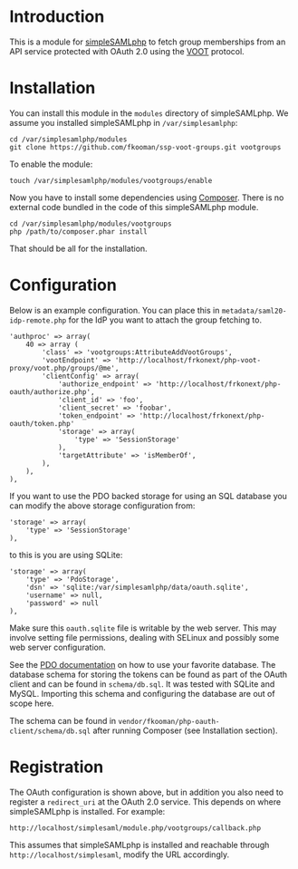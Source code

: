# Introduction
This is a module for [simpleSAMLphp](http://www.simplesamlphp.org) to fetch 
group memberships from an API service protected with OAuth 2.0 using the 
[VOOT](https://github.com/fkooman/voot-specification/blob/master/VOOT.md) 
protocol.

# Installation
You can install this module in the `modules` directory of simpleSAMLphp. We 
assume you installed simpleSAMLphp in `/var/simplesamlphp`:

    cd /var/simplesamlphp/modules
    git clone https://github.com/fkooman/ssp-voot-groups.git vootgroups

To enable the module:

    touch /var/simplesamlphp/modules/vootgroups/enable

Now you have to install some dependencies using
[Composer](http://www.getcomposer.org). There is no external code bundled in 
the code of this simpleSAMLphp module.

    cd /var/simplesamlphp/modules/vootgroups
    php /path/to/composer.phar install

That should be all for the installation.

# Configuration
Below is an example configuration. You can place this in 
`metadata/saml20-idp-remote.php` for the IdP you want to attach the group
fetching to.

    'authproc' => array(
        40 => array (
            'class' => 'vootgroups:AttributeAddVootGroups',
            'vootEndpoint' => 'http://localhost/frkonext/php-voot-proxy/voot.php/groups/@me',
            'clientConfig' => array(
                'authorize_endpoint' => 'http://localhost/frkonext/php-oauth/authorize.php',
                'client_id' => 'foo',
                'client_secret' => 'foobar',
                'token_endpoint' => 'http://localhost/frkonext/php-oauth/token.php'
                'storage' => array(
                    'type' => 'SessionStorage'
                ), 
                'targetAttribute' => 'isMemberOf',
            ),            
        ),
    ),

If you want to use the PDO backed storage for using an SQL database you can 
modify the above storage configuration from:

    'storage' => array(
        'type' => 'SessionStorage'
    ), 

to this is you are using SQLite:

    'storage' => array(
        'type' => 'PdoStorage',
        'dsn' => 'sqlite:/var/simplesamlphp/data/oauth.sqlite',
        'username' => null,
        'password' => null
    ), 

Make sure this `oauth.sqlite` file is writable by the web server. This may 
involve setting file permissions, dealing with SELinux and possibly some web
server configuration.

See the [PDO documentation](http://www.php.net/manual/en/pdo.drivers.php) on 
how to use your favorite database. The database schema for storing the tokens 
can be found as part of the OAuth client and can be found in `schema/db.sql`. 
It was tested with SQLite and MySQL. Importing this schema and configuring the
database are out of scope here.

The schema can be found in `vendor/fkooman/php-oauth-client/schema/db.sql` 
after running Composer (see Installation section).

# Registration   
The OAuth configuration is shown above, but in addition you also need to 
register a `redirect_uri` at the OAuth 2.0 service. This depends on where
simpleSAMLphp is installed. For example:

    http://localhost/simplesaml/module.php/vootgroups/callback.php

This assumes that simpleSAMLphp is installed and reachable through 
`http://localhost/simplesaml`, modify the URL accordingly.
